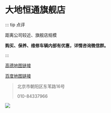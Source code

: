 # 大地恒通旗舰店

::: tip 点评

距离公司较近、旗舰店规模

**购买、保养、维修车辆内部有优惠，详情咨询微信群。**

:::

[高德地图链接](https://ditu.amap.com/place/B0FFKNFQTF)

[百度地图链接](https://j.map.baidu.com/e8/rPg)

> 北京市朝阳区东苇路16号
>
> 010-84337966

![](https://gitee.com/zhou/MoYouClubPic/raw/master/20210401161935.jpg)